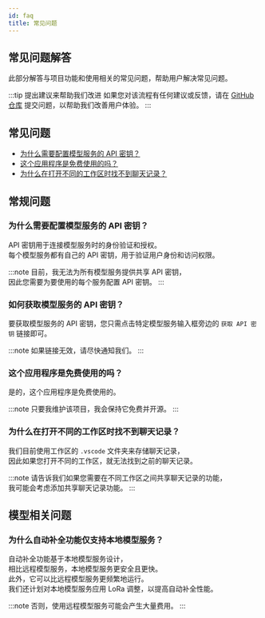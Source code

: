 ```yaml
---
id: faq
title: 常见问题
---
```


## 常见问题解答

此部分解答与项目功能和使用相关的常见问题，帮助用户解决常见问题。

:::tip 提出建议来帮助我们改进
如果您对该流程有任何建议或反馈，请在 [GitHub 仓库](https://github.com/whats2000/CodeBRT/issues) 提交问题，以帮助我们改善用户体验。
:::

## 常见问题

- [为什么需要配置模型服务的 API 密钥？](#为什么需要配置模型服务的-api-密钥)
- [这个应用程序是免费使用的吗？](#这个应用程序是免费使用的吗)
- [为什么在打开不同的工作区时找不到聊天记录？](#为什么在打开不同的工作区时找不到聊天记录)

## 常规问题
### 为什么需要配置模型服务的 API 密钥？

API 密钥用于连接模型服务时的身份验证和授权。  
每个模型服务都有自己的 API 密钥，用于验证用户身份和访问权限。

:::note
目前，我无法为所有模型服务提供共享 API 密钥，  
因此您需要为要使用的每个服务配置 API 密钥。
:::

### 如何获取模型服务的 API 密钥？

要获取模型服务的 API 密钥，您只需点击特定模型服务输入框旁边的 `获取 API 密钥` 链接即可。

:::note
如果链接无效，请尽快通知我们。
:::

### 这个应用程序是免费使用的吗？

是的，这个应用程序是免费使用的。

:::note
只要我维护该项目，我会保持它免费并开源。
:::

### 为什么在打开不同的工作区时找不到聊天记录？

我们目前使用工作区的 `.vscode` 文件夹来存储聊天记录，  
因此如果您打开不同的工作区，就无法找到之前的聊天记录。

:::note
请告诉我们如果您需要在不同工作区之间共享聊天记录的功能，  
我可能会考虑添加共享聊天记录功能。
:::

## 模型相关问题

### 为什么自动补全功能仅支持本地模型服务？

自动补全功能基于本地模型服务设计，  
相比远程模型服务，本地模型服务更安全且更快。  
此外，它可以比远程模型服务更频繁地运行。  
我们还计划对本地模型服务应用 LoRa 调整，以提高自动补全性能。

:::note
否则，使用远程模型服务可能会产生大量费用。
:::

